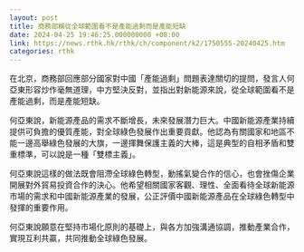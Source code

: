 ```yaml
---
layout: post
title: 商務部稱從全球範圍看不是產能過剩而是產能短缺
date: 2024-04-25 19:46:25.000000000 +08:00
link: https://news.rthk.hk/rthk/ch/component/k2/1750555-20240425.htm
categories: rthk
---
```


在北京，商務部回應部分國家對中國「產能過剩」問題表達關切的提問，發言人何亞東形容炒作毫無道理，中方堅決反對，並指出對新能源來說，從全球範圍看不是產能過剩，而是產能短缺。

何亞東說，新能源產品的需求不斷增長，未來發展潛力巨大。中國新能源產業持續提供可負擔的優質產能，對全球綠色發展作出重要貢獻。他認為有關國家和地區不能一邊高舉綠色發展的大旗，一邊揮舞保護主義的大棒，這是典型的自相矛盾和雙重標準，可以說是一種「雙標主義」。

何亞東說這樣的做法既會阻滯全球綠色轉型，動搖氣變合作的信心，也會挫傷企業開展對外貿易投資合作的決心。他希望相關國家客觀、理性、全面看待全球新能源市場的需求和中國新能源產業的發展，公正評價中國新能源產品在全球綠色轉型中發揮的重要作用。

何亞東說願意在堅持市場化原則的基礎上，與各方加強溝通協調，推動產業合作，實現互利共贏，共同推動全球綠色發展。
